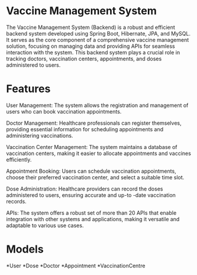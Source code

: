 # Vaccine Management System
The Vaccine Management System (Backend) is a robust and efficient backend system developed using Spring Boot, Hibernate, JPA, and MySQL. It serves as the core component of a comprehensive vaccine management solution, focusing on managing data and providing APIs for seamless interaction with the system. This backend system plays a crucial role in tracking doctors, vaccination centers, appointments, and doses administered to users.

# Features 
User Management: The system allows the registration and management of users who can book vaccination 
appointments.

Doctor Management: Healthcare professionals can register themselves, providing essential information for scheduling 
appointments and administering vaccinations.

Vaccination Center Management: The system maintains a database of vaccination centers, making it easier to allocate 
appointments and vaccines efficiently.

Appointment Booking: Users can schedule vaccination appointments, choose their preferred vaccination center, and 
select a suitable time slot.

Dose Administration: Healthcare providers can record the doses administered to users, ensuring accurate and up-to
-date vaccination records.

APIs: The system offers a robust set of more than 20 APIs that enable integration with other systems and applications,
making it versatile and adaptable to various use cases.

# Models
*User
*Dose
*Doctor
*Appointment
*VaccinationCentre
